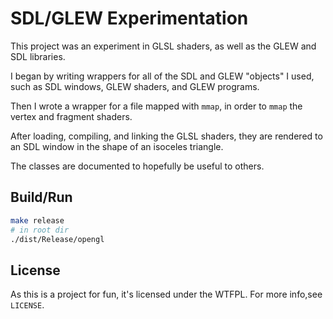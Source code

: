 # SDL/GLEW Experimentation

This project was an experiment in GLSL shaders, as well as the GLEW and SDL libraries.

I began by writing wrappers for all of the SDL and GLEW "objects" I used, such as SDL windows, GLEW shaders, and GLEW programs.

Then I wrote a wrapper for a file mapped with `mmap`, in order to `mmap` the vertex and fragment shaders.

After loading, compiling, and linking the GLSL shaders, they are rendered to an SDL window in the shape of an isoceles triangle.

The classes are documented to hopefully be useful to others.

## Build/Run

```bash
make release
# in root dir
./dist/Release/opengl
```

## License

As this is a project for fun, it's licensed under the WTFPL. For more info,see `LICENSE`.
